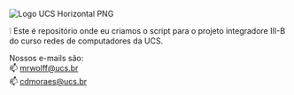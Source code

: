 ![Logo UCS Horizontal PNG](https://user-images.githubusercontent.com/25728821/84577998-74d4ee00-ad97-11ea-8f58-5125713d45a3.png)

❕ Este é repositório onde eu criamos o script para o projeto integradore III-B do curso redes de computadores da UCS.

Nossos e-mails são:<br>
📫      mrwolff@ucs.br<br>
📫      cdmoraes@ucs.br



